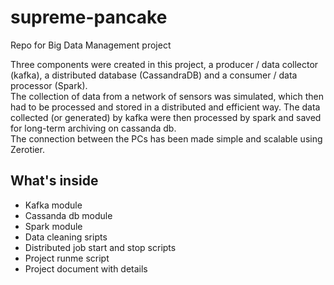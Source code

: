 # supreme-pancake
Repo for Big Data Management project

Three components were created in this project, a producer / data collector (kafka), a distributed database (CassandraDB) and a consumer / data processor (Spark).  
The collection of data from a network of sensors was simulated, which then had to be processed and stored in a distributed and efficient way. The data collected (or generated) by kafka were then processed by spark and saved for long-term archiving on cassanda db.  
The connection between the PCs has been made simple and scalable using Zerotier.

## What's inside
- Kafka module
- Cassanda db module
- Spark module
- Data cleaning sripts
- Distributed job start and stop scripts
- Project runme script
- Project document with details
